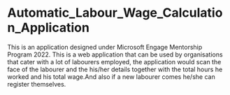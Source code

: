 # Automatic_Labour_Wage_Calculation_Application
This is an application designed under Microsoft Engage Mentorship Program 2022. This is a web application that can be used by organisations that cater with a lot of labourers employed, the application would scan the face of the labourer and the his/her details together with the total hours he worked and his total wage.And also if  a new labourer comes he/she can register themselves.
